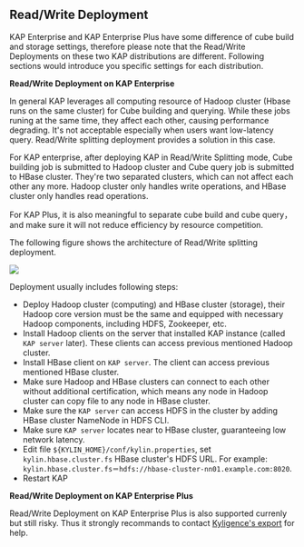 ## Read/Write Deployment

KAP Enterprise and KAP Enterprise Plus have some difference of cube build and storage settings, therefore please note that the Read/Write Deployments on these two KAP distributions are different. Following sections would introduce you specific settings for each distribution.

**Read/Write Deployment on KAP Enterprise**

In general KAP leverages all computing resource of Hadoop cluster (Hbase runs on the same cluster) for Cube building and querying. While these jobs runing at the same time, they affect each other, causing performance degrading. It's not acceptable especially when users want low-latency query. Read/Write splitting deployment provides a solution in this case.

For KAP enterprise, after deploying KAP in Read/Write Splitting mode, Cube building job is submitted to Hadoop cluster and Cube query job is submitted to HBase cluster. They're two separated clusters, which can not affect each other any more. Hadoop cluster only handles write operations, and HBase cluster only handles read operations.

For KAP Plus, it is also meaningful to separate cube build and cube query，and make sure it will not reduce  efficiency by resource competition.

The following figure shows the architecture of Read/Write splitting deployment.

![](images/rw_separated.png)

Deployment usually includes following steps:

- Deploy Hadoop cluster (computing) and HBase cluster (storage), their Hadoop core version must be the same and equipped with necessary Hadoop components, including HDFS, Zookeeper, etc.
- Install Hadoop clients on the server that installed KAP instance (called `KAP server` later). These clients can access previous mentioned Hadoop cluster.
- Install HBase client on `KAP server`. The client can access previous mentioned HBase cluster.
- Make sure Hadoop and HBase clusters can connect to each other without additional certification, which means any node in Hadoop cluster can copy file to any node in HBase cluster.
- Make sure the `KAP server` can access HDFS in the cluster by adding HBase cluster NameNode in HDFS CLI.
- Make sure `KAP server` locates near to HBase cluster, guaranteeing low network latency.
- Edit file `${KYLIN_HOME}/conf/kylin.properties`, set `kylin.hbase.cluster.fs` HBase cluster's HDFS URL. For example: `kylin.hbase.cluster.fs＝hdfs://hbase-cluster-nn01.example.com:8020`.
- Restart KAP

**Read/Write Deployment on KAP Enterprise Plus**

Read/Write Deployment on KAP Enterprise Plus is also supported currenly but still risky. Thus it strongly recommands to contact [Kyligence's export](../introduction/get_support.cn.md) for help.
